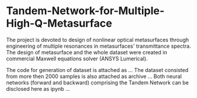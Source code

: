 # Tandem-Network-for-Multiple-High-Q-Metasurface

The project is devoted to design of nonlinear optical metasurfaces through engineering of multiple resonances in metasurfaces' transmittance spectra.
The design of metasurface and the whole dataset were created in commercial Maxwell equations solver (ANSYS Lumerical).

The code for generation of dataset is attached as ...
The dataset consisted from more then 2000 samples is also attached as archive ...
Both neural networks (forward and backward) comprising the Tandem Network can be disclosed here as ipynb ...
